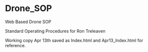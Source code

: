 # Drone_SOP
Web Based Drone SOP

Standard Operating Procedures for Ron Treleaven

Working copy Apr 13th saved as Index.html and Apr13_Index.html for reference.
